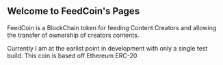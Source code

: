## Welcome to FeedCoin's Pages

FeedCoin is a BlockChain token for feeding Content Creators and allowing the transfer of ownership of creators contents.

Currently I am at the earlist point in development with only a single test build. This coin is based off Ethereum ERC-20
